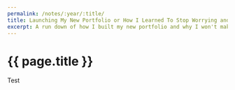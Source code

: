 ```yaml
---
permalink: /notes/:year/:title/
title: Launching My New Portfolio or How I Learned To Stop Worrying and Love the Design.
excerpt: A run down of how I built my new portfolio and why I won't make this mistake again.
---
```


<h1>{{ page.title }}</h1>

<p>Test</p>
